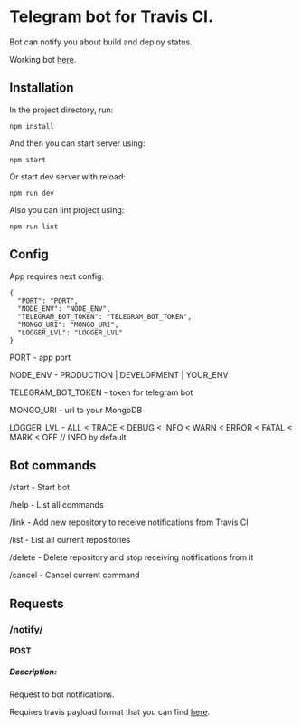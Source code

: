 # Telegram bot for Travis CI.

Bot can notify you about build and deploy status.

Working bot [here](https://telegram.me/travis_ci_devil_in_the_flesh_bot).

## Installation

In the project directory, run:

```
npm install
```

And then you can start server using:

```
npm start
```

Or start dev server with reload:

```
npm run dev
```

Also you can lint project using:

```
npm run lint
```

## Config

App requires next config:

```
{
  "PORT": "PORT",
  "NODE_ENV": "NODE_ENV",
  "TELEGRAM_BOT_TOKEN": "TELEGRAM_BOT_TOKEN",
  "MONGO_URI": "MONGO_URI",
  "LOGGER_LVL": "LOGGER_LVL"
}
```

PORT \- app port

NODE_ENV \- PRODUCTION | DEVELOPMENT | YOUR_ENV

TELEGRAM_BOT_TOKEN \- token for telegram bot

MONGO_URI \- url to your MongoDB

LOGGER_LVL \- ALL < TRACE < DEBUG < INFO < WARN < ERROR < FATAL < MARK < OFF // INFO by default

## Bot commands

/start \- Start bot

/help \- List all commands

/link \- Add new repository to receive notifications from Travis CI

/list \- List all current repositories

/delete \- Delete repository and stop receiving notifications from it

/cancel \- Cancel current command

## Requests

### /notify/

#### POST

##### Description:

Request to bot notifications\.

Requires travis payload format that you can find [here](https://docs.travis-ci.com/user/notifications/#webhooks-delivery-format)\.
